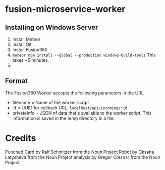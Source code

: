 # fusion-microservice-worker

## Installing on Windows Server

1. Install Meteor
2. Install Git
3. Install Fusion360
3. `meteor npm install --global --production windows-build-tools` This takes ~5 minutes.
4. 


## Format

The Fusion360 Worker accepts the following parameters in the URL

* filename = Name of the worker script
* id = UUID for callback URL. `localhost/api/incoming/:id`
* privateInfo = JSON of data that's available to the worker script. This information is saved in the temp directory in a file.

# Credits

Punched Card by Ralf Schmitzer from the Noun Project
Robot by Oksana Latysheva from the Noun Project
analysis by Gregor Cresnar from the Noun Project
